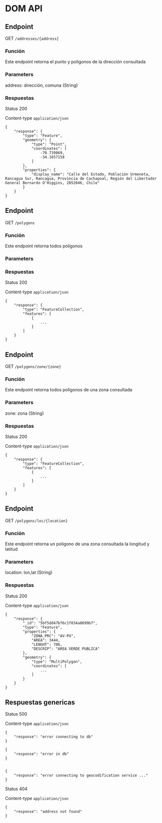 # DOM API

## Endpoint

GET `/addresses/{address}`

### Función

Este endpoint retorna el punto y poligonos de la dirección consultada 

### Parameters

address: dirección, comuna (String)

### Respuestas

Status 200

Content-type `application/json`

```
{
    "response": {
        "type": "Feature",
        "geometry": {
            "type": "Point",
            "coordinates": [
                -70.739869,
                -34.1657158
            ]
        },
        "properties": {
            "display_name": "Calle del Estado, Población Urmeneta, Rancagua Sur, Rancagua, Provincia de Cachapoal, Región del Libertador General Bernardo O'Higgins, 2852046, Chile"
        }
    }
}
```

## Endpoint

GET `/polygons`

### Función

Este endpoint retorna todos poligonos

### Parameters

### Respuestas

Status 200

Content-type `application/json`

```
{
    "response": {
        "type": "FeatureCollection",
        "features": [
            {
                ...
            }
        ]
    }
}
```

## Endpoint

GET `/polygons/zone/{zone}`

### Función

Este endpoint retorna todos poligonos de una zona consultada

### Parameters

zone: zona (String)

### Respuestas

Status 200

Content-type `application/json`

```
{
    "response": {
        "type": "FeatureCollection",
        "features": [
            {
                ...
            }
        ]
    }
}
```

## Endpoint

GET `/polygons/loc/{location}`

### Función

Este endpoint retorna un poligono de una zona consultada la longitud y latitud

### Parameters

location: lon,lat (String)

### Respuestas

Status 200

Content-type `application/json`

```
{
    "response": {
        "_id": "5bf5dd47bf6c1f034a8699b7",
        "type": "Feature",
        "properties": {
            "ZONA_PRC": "AV-PU",
            "AREA": 3444,
            "LENGHT": 706,
            "DESCRIP": "AREA VERDE PUBLICA"
        },
        "geometry": {
            "type": "MultiPolygon",
            "coordinates": [
                ...
            ]
        }
    }
}
```

## Respuestas genericas

Status 500

Content-type `application/json`

```
{
    "response": "error connecting to db"
}

{
    "response": "error in db"
}


{
    "response": "error connecting to geocodification service ..."
}
```

Status 404

Content-type `application/json`

```
{
    "response": "address not found"
}
```

